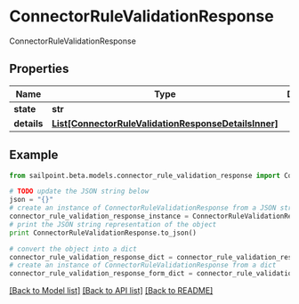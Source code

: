 # ConnectorRuleValidationResponse

ConnectorRuleValidationResponse

## Properties
Name | Type | Description | Notes
------------ | ------------- | ------------- | -------------
**state** | **str** |  | 
**details** | [**List[ConnectorRuleValidationResponseDetailsInner]**](ConnectorRuleValidationResponseDetailsInner.md) |  | 

## Example

```python
from sailpoint.beta.models.connector_rule_validation_response import ConnectorRuleValidationResponse

# TODO update the JSON string below
json = "{}"
# create an instance of ConnectorRuleValidationResponse from a JSON string
connector_rule_validation_response_instance = ConnectorRuleValidationResponse.from_json(json)
# print the JSON string representation of the object
print ConnectorRuleValidationResponse.to_json()

# convert the object into a dict
connector_rule_validation_response_dict = connector_rule_validation_response_instance.to_dict()
# create an instance of ConnectorRuleValidationResponse from a dict
connector_rule_validation_response_form_dict = connector_rule_validation_response.from_dict(connector_rule_validation_response_dict)
```
[[Back to Model list]](../README.md#documentation-for-models) [[Back to API list]](../README.md#documentation-for-api-endpoints) [[Back to README]](../README.md)


